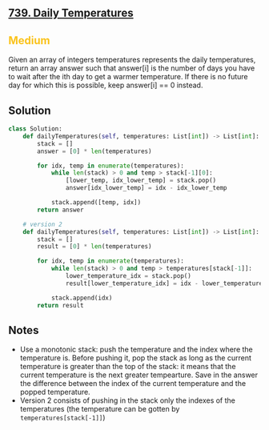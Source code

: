 ## [739. Daily Temperatures](https://leetcode.com/problems/daily-temperatures/)

<h2 style="color:#fac31d">Medium</h2>

Given an array of integers temperatures represents the daily temperatures, return an array answer such that answer[i] is the number of days you have to wait after the ith day to get a warmer temperature. If there is no future day for which this is possible, keep answer[i] == 0 instead.

## Solution
```python
class Solution:
    def dailyTemperatures(self, temperatures: List[int]) -> List[int]:
        stack = []
        answer = [0] * len(temperatures)

        for idx, temp in enumerate(temperatures):
            while len(stack) > 0 and temp > stack[-1][0]:
                [lower_temp, idx_lower_temp] = stack.pop()
                answer[idx_lower_temp] = idx - idx_lower_temp

            stack.append([temp, idx])
        return answer

    # version 2
    def dailyTemperatures(self, temperatures: List[int]) -> List[int]:
        stack = []
        result = [0] * len(temperatures)

        for idx, temp in enumerate(temperatures):
            while len(stack) > 0 and temp > temperatures[stack[-1]]:
                lower_temperature_idx = stack.pop()
                result[lower_temperature_idx] = idx - lower_temperature_idx

            stack.append(idx)
        return result
```

## Notes
- Use a monotonic stack: push the temperature and the index where the temperature is. Before pushing it, pop the stack as long as the current temperature is greater than the top of the stack: it means that the current temperature is the next greater tempearture. Save in the answer the difference between the index of the current temperature and the popped temperature.
- Version 2 consists of pushing in the stack only the indexes of the temperatures (the temperature can be gotten by `temperatures[stack[-1]]`)
